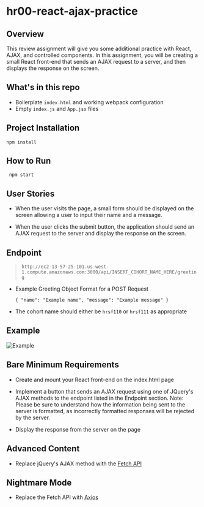 # hr00-react-ajax-practice

## Overview
This review assignment will give you some additional practice with React, AJAX, and controlled components. In this assignment, you will be creating a small React front-end that sends an AJAX request to a server, and then displays the response on the screen.

## What's in this repo
- Boilerplate `index.html` and working webpack configuration
- Empty `index.js` and `App.jsx` files

## Project Installation
```npm install```

## How to Run
``` npm start```

## User Stories
- When the user visits the page, a small form should be displayed on the screen allowing a user to input their name and a message.

- When the user clicks the submit button, the application should send an AJAX request to the server and display the response on the screen.

## Endpoint

> `http://ec2-13-57-25-101.us-west-1.compute.amazonaws.com:3000/api/INSERT_COHORT_NAME_HERE/greeting`
- Example Greeting Object Format for a POST Request

    `{
      "name": "Example name",
      "message": "Example message"
    }`
    
- The cohort name should either be `hrsf110` or `hrsf111` as appropriate

## Example 
![Example](https://i.imgur.com/iT0T62v.png "Potential Example")


## Bare Minimum Requirements
- Create and mount your React front-end on the index.html page

- Implement a button that sends an AJAX request using one of JQuery's AJAX methods to the endpoint listed in the Endpoint section. Note: Please be sure to understand how the information being sent to the server is formatted, as incorrectly formatted responses will be rejected by the server.
- Display the response from the server on the page


## Advanced Content
- Replace jQuery's AJAX method with the [Fetch API](https://developer.mozilla.org/en-US/docs/Web/API/Fetch_API)

## Nightmare Mode
- Replace the Fetch API with [Axios](https://www.npmjs.com/package/axios)